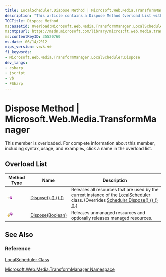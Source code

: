 ```yaml
---
title: LocalScheduler.Dispose Method | Microsoft.Web.Media.TransformManager
description: "This article contains a Dispose Method Overload List within TransformManager."
TOCTitle: Dispose Method
ms:assetid: Overload:Microsoft.Web.Media.TransformManager.LocalScheduler.Dispose
ms:mtpsurl: https://msdn.microsoft.com/library/microsoft.web.media.transformmanager.localscheduler.dispose(v=VS.90)
ms:contentKeyID: 35520760
ms.date: 06/14/2012
mtps_version: v=VS.90
f1_keywords:
- Microsoft.Web.Media.TransformManager.LocalScheduler.Dispose
dev_langs:
- csharp
- jscript
- vb
- FSharp
---
```


# Dispose Method | Microsoft.Web.Media.TransformManager

This member is overloaded. For complete information about this member, including syntax, usage, and examples, click a name in the overload list.

## Overload List

|Method Type|Name|Description|
|--- |--- |--- |
|![Public method](images/Hh125771.pubmethod(en-us,VS.90).gif "Public method")|[Dispose() () () ()](localscheduler-dispose-method-microsoft-web-media-transformmanager_1.md)|Releases all resources that are used by the current instance of the [LocalScheduler](localscheduler-class-microsoft-web-media-transformmanager.md) class. (Overrides [Scheduler.Dispose() () () ()](scheduler-dispose-method-microsoft-web-media-transformmanager.md).)|
|![Protected method](images/Hh125771.protmethod(en-us,VS.90).gif "Protected method")|[Dispose(Boolean)](localscheduler-dispose-method-boolean-microsoft-web-media-transformmanager.md)|Releases unmanaged resources and optionally releases managed resources.|

## See Also

### Reference

[LocalScheduler Class](localscheduler-class-microsoft-web-media-transformmanager.md)

[Microsoft.Web.Media.TransformManager Namespace](microsoft-web-media-transformmanager-namespace.md)
